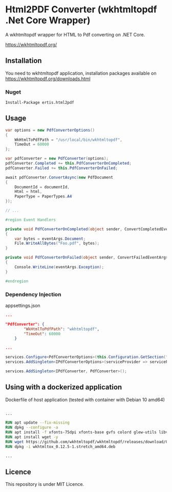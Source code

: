 # Html2PDF Converter (wkhtmltopdf .Net Core Wrapper)

A wkhtmltopdf wrapper for HTML to Pdf converting on .NET Core.

https://wkhtmltopdf.org/

## Installation

You need to wkhtmltopdf application, installation packages available on https://wkhtmltopdf.org/downloads.html

### Nuget

```
Install-Package ertis.html2pdf
```

## Usage

```C#
var options = new PdfConverterOptions() 
{
    WkHtmlToPdfPath = "/usr/local/bin/wkhtmltopdf",
    TimeOut = 60000
};

var pdfConverter = new PdfConverter(options);
pdfConverter.Completed += this.PdfConverterOnCompleted;
pdfConverter.Failed += this.PdfConverterOnFailed;

await pdfConverter.ConvertAsync(new PdfDocument
{
    DocumentId = documentId,
    Html = html,
    PaperType = PaperTypes.A4
});

// ...

#region Event Handlers

private void PdfConverterOnCompleted(object sender, ConvertCompletedEventArgs eventArgs)
{
    var bytes = eventArgs.Document;
    File.WriteAllBytes("Foo.pdf", bytes);
}

private void PdfConverterOnFailed(object sender, ConvertFailedEventArgs eventArgs)
{
    Console.WriteLine(eventArgs.Exception);
}

#endregion
```

### Dependency Injection

appsettings.json

```json
...

"PdfConverter": {
		"WkHtmlToPdfPath": "wkhtmltopdf",
		"TimeOut": 60000
	}

...
```


```C#
services.Configure<PdfConverterOptions>(this.Configuration.GetSection("PdfConverter"));
services.AddSingleton<IPdfConverterOptions>(serviceProvider => serviceProvider.GetRequiredService<IOptions<PdfConverterOptions>>().Value);

services.AddSingleton<IPdfConverter, PdfConverter>();
```

## Using with a dockerized application

Dockerfile of host application (tested with container with Debian 10 amd64)

```Dockerfile

...

RUN apt update --fix-missing
RUN dpkg --configure -a
RUN apt install -f xfonts-75dpi xfonts-base gvfs colord glew-utils libvisual-0.4-plugins gstreamer1.0-tools opus-tools qt5-image-formats-plugins qtwayland5 qt5-qmltooling-plugins librsvg2-bin lm-sensors -y
RUN apt install wget -y
RUN wget https://github.com/wkhtmltopdf/wkhtmltopdf/releases/download/0.12.5/wkhtmltox_0.12.5-1.stretch_amd64.deb
RUN dpkg -i wkhtmltox_0.12.5-1.stretch_amd64.deb

...

```

## Licence

This repository is under MIT Licence.